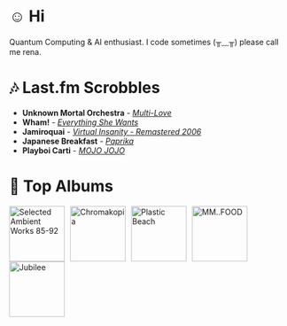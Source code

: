# ☺︎ Hi



Quantum Computing & AI enthusiast. I code sometimes (╥﹏╥)
please call me rena. 

# 🎶 Last.fm Scrobbles

- **Unknown Mortal Orchestra** - *[Multi-Love](https://www.last.fm/music/Unknown+Mortal+Orchestra/_/Multi-Love)*
- **Wham!** - *[Everything She Wants](https://www.last.fm/music/Wham!/_/Everything+She+Wants)*
- **Jamiroquai** - *[Virtual Insanity - Remastered 2006](https://www.last.fm/music/Jamiroquai/_/Virtual+Insanity+-+Remastered+2006)*
- **Japanese Breakfast** - *[Paprika](https://www.last.fm/music/Japanese+Breakfast/_/Paprika)*
- **Playboi Carti** - *[MOJO JOJO](https://www.last.fm/music/Playboi+Carti/_/MOJO+JOJO)*

# 📀 Top Albums

<a href='https://www.last.fm/music/Aphex+Twin/Selected+Ambient+Works+85-92'><img src='https://lastfm.freetls.fastly.net/i/u/300x300/6f199a67803148cfb2cf2238b8fda0fb.jpg' alt='Selected Ambient Works 85-92' title='Aphex Twin - Selected Ambient Works 85-92' width='100' style='margin-right: 10px;'></a><a href='https://www.last.fm/music/Tyler,+the+Creator/Chromakopia'><img src='https://lastfm.freetls.fastly.net/i/u/300x300/8c0b389bb4cbf522bc5a2b58e15b6620.jpg' alt='Chromakopia' title='Tyler, the Creator - Chromakopia' width='100' style='margin-right: 10px;'></a><a href='https://www.last.fm/music/Gorillaz/Plastic+Beach'><img src='https://lastfm.freetls.fastly.net/i/u/300x300/ce6e2af584a5480b85b79371b219a92e.png' alt='Plastic Beach' title='Gorillaz - Plastic Beach' width='100' style='margin-right: 10px;'></a><a href='https://www.last.fm/music/MF+DOOM/MM..FOOD'><img src='https://lastfm.freetls.fastly.net/i/u/300x300/7d1a24c15c32327454fb83f6177c0b76.png' alt='MM..FOOD' title='MF DOOM - MM..FOOD' width='100' style='margin-right: 10px;'></a><a href='https://www.last.fm/music/Japanese+Breakfast/Jubilee'><img src='https://lastfm.freetls.fastly.net/i/u/300x300/5d93403fbc951b7d31fa80ff826b5180.jpg' alt='Jubilee' title='Japanese Breakfast - Jubilee' width='100' style='margin-right: 10px;'></a>